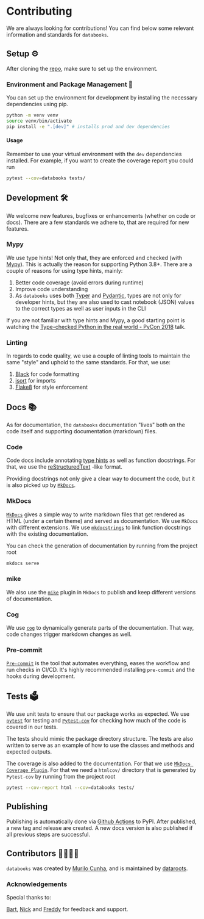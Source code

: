 # Contributing

We are always looking for contributions! You can find below some relevant information and
standards for `databooks`.

## Setup ⚙️

After cloning the [repo](https://github.com/datarootsio/databooks/), make sure to set up
the environment.

### Environment and Package Management 📜

You can set up the environment for development by installing the necessary dependencies
using pip.

```bash
python -m venv venv
source venv/bin/activate
pip install -e ".[dev]" # installs prod and dev dependencies
```

#### Usage

Remember to use your virtual environment with the `dev` dependencies installed. For
example, if you want to create the coverage report you could run

```bash
pytest --cov=databooks tests/
```

## Development 🛠

We welcome new features, bugfixes or enhancements (whether on code or docs). There are a
few standards we adhere to, that are required for new features.

### Mypy

We use type hints! Not only that, they are enforced and checked (with
[Mypy](https://mypy.readthedocs.io/en/stable/index.html)). This is actually the reason
for supporting Python 3.8+. There are a couple of reasons for using type hints, mainly:

1. Better code coverage (avoid errors during runtime)
2. Improve code understanding
3. As `databooks` uses both [Typer](https://typer.tiangolo.com/) and
[Pydantic](https://pydantic-docs.helpmanual.io/), types are not only for developer hints,
but they are also used to cast notebook (JSON) values to the correct types as well as
user inputs in the CLI

If you are not familiar with type hints and Mypy, a good starting point is watching the
[Type-checked Python in the real world - PyCon 2018](https://www.youtube.com/watch?v=pMgmKJyWKn8)
talk.

### Linting

In regards to code quality, we use a couple of linting tools to maintain the same "style"
and uphold to the same standards. For that, we use:

1. [Black](https://black.readthedocs.io/en/stable/) for code formatting
2. [isort](https://pycqa.github.io/isort/) for imports
3. [Flake8](https://pycqa.github.io/isort/) for style enforcement

## Docs 📚

As for documentation, the `databooks` documentation "lives" both on the code itself and
supporting documentation (markdown) files.

### Code

Code docs include annotating [type hints](#mypy) as well as function docstrings. For
that, we use the [reStructuredText](https://www.python.org/dev/peps/pep-0287/) -like
format.

Providing docstrings not only give a clear way to document the code, but it is also
picked up by [`MkDocs`](https://www.mkdocs.org/).

### MkDocs

[`MkDocs`](https://www.mkdocs.org/) gives a simple way to write markdown files that get
rendered as HTML (under a certain theme) and served as documentation. We use `MkDocs`
with different extensions. We use [`mkdocstrings`](https://mkdocstrings.github.io/) to
link function docstrings with the existing documentation.

You can check the generation of documentation by running from the project root

```bash
mkdocs serve
```

### mike

We also use the [`mike`](https://github.com/jimporter/mike) plugin in `MkDocs` to publish
and keep different versions of documentation.

### Cog

We use [`cog`](https://nedbatchelder.com/code/cog) to dynamically generate parts of the
documentation. That way, code changes trigger markdown changes as well.

### Pre-commit

[`Pre-commit`](https://pre-commit.com/) is the tool that automates everything, eases the
workflow and run checks in CI/CD. It's highly recommended installing `pre-commit` and the
hooks during development.

## Tests 🗳

We use unit tests to ensure that our package works as expected. We use
[`pytest`](https://docs.pytest.org/en/6.2.x/) for testing and
[`Pytest-cov`](https://pytest-cov.readthedocs.io/en/latest/) for checking how much of
the code is covered in our tests.

The tests should mimic the package directory structure. The tests are also written to
serve as an example of how to use the classes and methods and expected outputs.

The coverage is also added to the documentation. For that we use
[`MkDocs Coverage Plugin`](https://pawamoy.github.io/mkdocs-coverage/). For that we need
a `htmlcov/` directory that is generated by `Pytest-cov` by running from the project
root

```bash
pytest --cov-report html --cov=databooks tests/
```

## Publishing

Publishing is automatically done via [Github Actions](https://github.com/features/actions)
to PyPI. After published, a new tag and release are created. A new docs version is also
published if all previous steps are successful.

## Contributors 👨‍💻👩‍💻

`databooks` was created by [Murilo Cunha](https://github.com/murilo-cunha), and is
maintained by [dataroots](https://github.com/datarootsio).

### Acknowledgements

Special thanks to:

[Bart](https://github.com/Bart6114), [Nick](https://github.com/NickSchouten) and
[Freddy](https://github.com/frederikdesmedt) for feedback and support.
